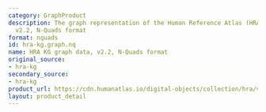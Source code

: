 ```yaml
---
category: GraphProduct
description: The graph representation of the Human Reference Atlas (HRA) dataset,
  v2.2, N-Quads format
format: nquads
id: hra-kg.graph.nq
name: HRA KG graph data, v2.2, N-Quads format
original_source:
- hra-kg
secondary_source:
- hra-kg
product_url: https://cdn.humanatlas.io/digital-objects/collection/hra/v2.2/graph.nq
layout: product_detail
---
```

